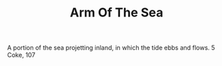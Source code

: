 ---
title: Arm Of The Sea
letter: A
permalink: "/definitions/bld-arm-of-the-sea.html"
body: A portion of the sea projetting inland, in which the tide ebbs and flows. 5
  Coke, 107
published_at: '2018-07-07'
source: Black's Law Dictionary 2nd Ed (1910)
layout: post
---